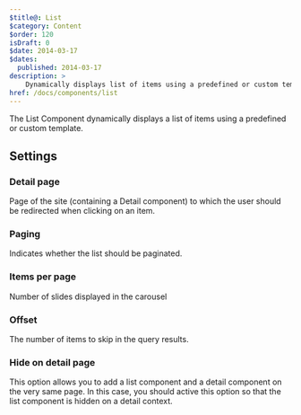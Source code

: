 ```yaml
---
$title@: List
$category: Content
$order: 120
isDraft: 0
$date: 2014-03-17
$dates:
  published: 2014-03-17
description: >
    Dynamically displays list of items using a predefined or custom template
href: /docs/components/list
---
```

<p>The List Component dynamically displays a list of items using a predefined or custom template.</p>
<div class="md-col-5 col-12">
<amp-img width=446 height=794 src="/static/img/components/list.png" layout="responsive"></amp-img>
</div>
<h2 class="mt4 mb4">Settings</h2>
<h3 class="mb3 mt3">Detail page</h3>
Page of the site (containing a Detail component) to which the user should be redirected when clicking on an item.
<h3 class="mb3 mt3">Paging</h3>
Indicates whether the list should be paginated.
<h3 class="mb3 mt3">Items per page</h3>
Number of slides displayed in the carousel
<h3 class="mb3 mt3">Offset</h3>
The number of items to skip in the query results.
<h3 class="mb3 mt3">Hide on detail page</h3>
This option allows you to add a list component and a detail component on the very same page. In this case, you should active this option so that the list component is hidden on a detail context.
